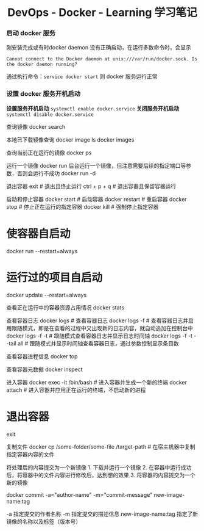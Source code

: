 
# <div align="center">DevOps - Docker - Learning 学习笔记</div>

### 启动 docker 服务
刚安装完成或有时docker daemon 没有正确启动，在运行多数命令时，会显示

`Cannot connect to the Docker daemon at unix:///var/run/docker.sock. Is the docker daemon running?`

通过执行命令：`service docker start`
则 docker 服务运行正常

### 设置 docker 服务开机启动

**设置服务开机启动**
`systemctl enable docker.service`
**关闭服务开机启动**
`systemctl disable docker.service`

查询镜像
docker search <image-name>

本地已下载镜像查询
docker image ls
docker images

查询当前正在运行的镜像
docker ps

运行一个镜像
docker run <image-name>
后台运行一个镜像，但注意需要后续的指定端口等参数，否则会运行不成功
docker run -d <image-name>

退出容器
exit              # 退出且终止运行
ctrl + p + q # 退出容器且保留容器运行

启动和停止容器
docker start <container-id>     # 启动容器
docker restart <container-id>  # 重启容器
docker stop <container-id>     # 停止正在运行的指定容器
docker kill <container-id>        # 强制停止指定容器
# 使容器自启动
docker run --restart=always
# 运行过的项目自启动
docker update --restart=always

查看正在运行中的容器资源占用情况
docker stats

查看容器日志
docker logs <container-id> # 查看容器日志
docker logs -f <container-id> # 查看容器日志并启用跟随模式，即是在查看的过程中又出现新的日志内容，就自动追加在控制台中
docker logs -f -t <container-id> # 跟随模式查看容器日志并显示日志时间轴
docker logs -f -t --tail all <container-id> # 跟随模式并显示时间轴查看容器日志，通过参数控制显示条目数

查看容器进程信息
docker top <container-id>

查看容器元数据
docker inspect <container-id>

进入容器
docker exec -it <container-id> /bin/bash # 进入容器并生成一个新的终端
docker attach <container-id> # 进入容器并应用正在运行的终端，不启动新的进程
# 退出容器
exit

复制文件
docker cp <container-id>/some-folder/some-file /target-path # 在宿主机器中复制指定容器内容的文件

将处理后的内容提交为一个新镜像
	1. 下载并运行一个镜像
	2. 在容器中运行成功后，将容器中的文件内容进行修改后，达到想的效果
	3. 将容器的内容提交为一个新的镜像

docker commit -a="author-name" -m="commit-message" <container-id> new-image-name:tag

-a 指定提交的作者名称
-m 指定提交的描述信息
new-image-name:tag 指定了新镜像的名称以及标签（版本号）


